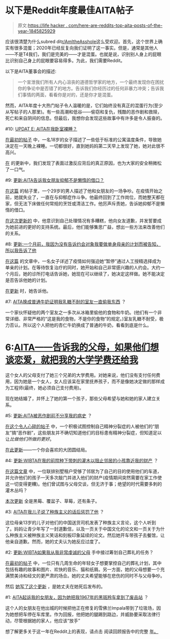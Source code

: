 # 以下是Reddit年度最佳AITA帖子

> 原文:[https://life hacker . com/here-are-reddits-top-aita-posts-of-the-year-1845825929](https://lifehacker.com/here-are-reddits-top-aita-posts-of-the-year-1845825929)

应该很清楚为什么subred dit[r/AmItheAsshole](https://www.reddit.com/r/AmItheAsshole/)这么受欢迎。首先，这个世界上确实有很多混蛋；2020年已经反复向我们证明了这一事实。但是，通常是其他人——不是T4我们，我们是完美的——才是混蛋。也就是说，识别别人身上的屁眼比识别自己身上的屁眼要容易得多。为此，我们需要Reddit。

以下是AITA董事会的描述:

> 一个宣泄我们所有人内心沮丧的道德哲学家的地方，一个最终发现你在困扰你的争论中是否错了的地方。告诉我们你经历过的任何非暴力冲突；告诉我们事情的两面，看看你是对的，还是你才是混蛋。

然而，AITA年度十大热门帖子令人温暖的是，它们始终没有真正的混蛋行为(至少从写帖子的人那里)。有一些高潮和低谷——偷窃和复仇，残酷的恶作剧和救赎，死亡和来自阴间的信息。但最后，我想你会发现这些故事中有许多是令人振奋的。

#10: [UPDAT E: AITA在我卧室裸睡？](https://www.reddit.com/r/AmItheAsshole/comments/i81zi9/update_aita_for_sleeping_top_naked_in_my_bedroom/)

[在最初的帖子](https://www.reddit.com/r/AmItheAsshole/comments/hlqn2c/aita_for_sleeping_top_naked_in_my_bedroom/?utm_source=share&utm_medium=ios_app&utm_name=iossmf) 中，一名18岁的女子描述了一些低于标准的公寓温度条件，导致她决定在一天晚上裸睡。一切都很好，直到她妈妈第二天早上发现了她，她对此很不高兴。

[在](https://www.reddit.com/r/AmItheAsshole/comments/i81zi9/update_aita_for_sleeping_top_naked_in_my_bedroom/) 的更新中，我们发现了表面过激反应背后的真正原因，也为大家的安全稍微松了一口气。

#9: [更新:AITA告诉我女朋友抑郁不是懒惰的借口？](https://www.reddit.com/r/AmItheAsshole/comments/iix7su/update_aita_for_telling_my_girlfriend_that_being/)

[在这篇](https://www.reddit.com/r/AmItheAsshole/comments/hutuck/aita_for_telling_my_girlfriend_that_being/?utm_medium=android_app&utm_source=share) 的帖子里，一个29岁的男人描述了他和女朋友的一场争吵。在疫情开始之前，她就失业了，一直在与抑郁症作斗争。他最终回到了工作岗位，而她整天都在家，但无法下床做任何常规的烹饪或清洁工作。他厉声斥责她，告诉她抑郁不是懒惰的借口。

[在这次更新的](https://www.reddit.com/r/AmItheAsshole/comments/iix7su/update_aita_for_telling_my_girlfriend_that_being/) 中，他意识到自己处理情况有多糟糕，他向女友道歉，并发誓要成为她前进的更好的支持系统。最后，他们能够集思广益，想出一些方法来改善他们的关系。

#8: [更新:一个月前，我因为没有告诉约会对象我要做单身母亲的计划而被告知，所以我告诉了他](https://www.reddit.com/r/AmItheAsshole/comments/i4sa5r/update_a_month_ago_i_was_told_i_wbta_for_not/)

[在这篇](https://www.reddit.com/r/AmItheAsshole/comments/h7k8dj/wibta_by_not_telling_a_guy_ive_been_dating_for_a/) 的文章中，一名女子详述了疫情如何强迫她“暂停”通过人工授精选择成为单亲的计划。在等待恢复治疗的同时，她开始和自己非常感兴趣的人约会。大约一个月后，她的诊所打电话告诉她，她现在可以继续了，她决定这样做。她不能决定是否告诉他她的计划。

[在更新](https://www.reddit.com/r/AmItheAsshole/comments/i4sa5r/update_a_month_ago_i_was_told_i_wbta_for_not/) 时，她告诉他。

#7: [AITA换成普通牛奶证明我乳糖不耐的室友一直偷我东西](https://www.reddit.com/r/AmItheAsshole/comments/hvcvtt/aita_for_switching_to_regular_milk_to_prove_my/) ？

一个家伙怀疑他的两个室友之一多次从冰箱里偷他的食物和牛奶。(他们有一个非常详细、非常严格的“这是我的食物，不是你的食物”的规定。)室友乳糖不耐受，极力否认。所以这个人把他的杏仁牛奶换成了普通的牛奶，看看到底是什么。

# 6:[AITA——告诉我的父母，如果他们想谈恋爱，就把我的大学学费还给我](https://www.reddit.com/r/AmItheAsshole/comments/i9pm5u/aita_telling_my_parents_to_pay_me_back_my_college/)

这个女人的父母支付了她三个兄弟的大学费用。对她来说，他们没有支付任何费用，因为她是一个女人，女人应该呆在家里抚养孩子，而不是像她决定做的那样成为工程师(最终，她必须自己支付费用)。

现在她结婚了，并怀上了她的第一个孩子，那些父母希望与她和她的家人建立关系。

#5: [更新:AITA被恶作剧前不分享我的病史](https://www.reddit.com/r/AmItheAsshole/comments/i1bxoe/update_aita_for_not_sharing_my_medical_history/) ？

[在这个令人心碎的帖子](https://www.reddit.com/r/AmItheAsshole/comments/gflupe/aita_for_not_sharing_medical_history_before_being/) 中，一个积极试图控制自己精神分裂症的人被他们的“朋友”搞“恶作剧”，这些朋友并不确切知道他们的目标患有精神分裂症，但知道足以让*比做他们所做的更好*。

[在此更新](https://www.reddit.com/r/AmItheAsshole/comments/i1bxoe/update_aita_for_not_sharing_my_medical_history/)——一个你会喜欢的大团圆结局。

#4: [更新:WIBTA在我的前院种下带刺的灌木以阻止邻居的小孩靠近我的财产](https://www.reddit.com/r/AmItheAsshole/comments/hf4bc4/update_wibta_for_planting_prickly_bushes_in_my/) ？

[在这篇文章](https://www.reddit.com/r/AmItheAsshole/comments/g31n1q/wibta_for_planting_prickly_bushes_in_my_front/) 中，一位联排别墅租户受够了邻居为了自己的目的使用他们的车道，并允许他们的孩子一天多次敲门并进入他们的财产(疫情期间突然需要在家工作使这一切变得更糟)。他们曾试图与父母交谈，但无济于事；绝望的时代需要多刺的灌木丛吗？

[本次更新](https://www.reddit.com/r/AmItheAsshole/comments/hf4bc4/update_wibta_for_planting_prickly_bushes_in_my/) 全是黑莓、覆盆子、草莓，还有条子。

#3: [AITA在我儿子说了种族主义的话后惩罚了他](https://www.reddit.com/r/AmItheAsshole/comments/iagtso/aita_for_punishing_my_son_after_he_said_something/) ？

这位母亲13岁的儿子对他们的中国送货司机发表了种族主义言论，这个人听到了。妈妈让青少年写了一封道歉信，以及一页关于中国文化的论文和一页关于为什么种族主义被种族主义笑话和刻板印象延续的论文。然后她开车带孩子去餐馆，让他亲自道歉。然而，她的丈夫认为她反应过度了。

#2: [更新:WIBTA如果我从我非常虔诚的父母](https://www.reddit.com/r/AmItheAsshole/comments/flan73/update_wibta_if_i_took_over_planning_my_own/) 手中接过筹划自己葬礼的任务？

[在最初的帖子](https://www.reddit.com/r/AmItheAsshole/comments/eu903q/wibta_if_i_take_over_planning_my_funeral_from_my/) 中，一位只有几周生命的年轻女子想要掌控自己的葬礼计划，其中包括有趣的故事和图片、欢快的音乐、猫和纸屑。另一方面，她的父母想要一个充满赞美诗和经文的更严肃的场合。她的丈夫希望能够在悲伤的同时不与父母争吵。

然后 [她写了这个更新](https://www.reddit.com/r/AmItheAsshole/comments/flan73/update_wibta_if_i_took_over_planning_my_own/) ，是她丈夫在她死后发布的。

#1: [AITA起诉我的女朋友，因为她把我1967年的黑斑羚车拿到了废品站](https://www.reddit.com/r/AmItheAsshole/comments/gr8bp3/aita_for_suing_my_girlfriend_after_she_had_my/) ？

这个人的女朋友在他出城的时候把他正在修复的雪佛兰Impala带到了垃圾场，因为她想把车停在车库里。作为回报，他把她的腿踢到路边，并威胁要采取法律行动，尽管根据她的家人，他应该“放手”

想了解更多关于这一年在Reddit上的表现，请点击 阅读回顾报告中的完整 [年。](https://redditblog.com/2020/12/08/reddits-2020-year-in-review/)